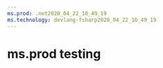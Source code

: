 ```yaml
---
ms.prod: .net2020_04_22_10_49_19
ms.technology: devlang-fsharp2020_04_22_10_49_19
---
```

 # ms.prod testing